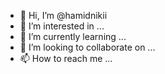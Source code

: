 - 👋 Hi, I’m @hamidnikii
- 👀 I’m interested in ...
- 🌱 I’m currently learning ...
- 💞️ I’m looking to collaborate on ...
- 📫 How to reach me ...

<!---
hamidnikii/hamidnikii is a ✨ special ✨ repository because its `README.md` (this file) appears on your GitHub profile.
You can click the Preview link to take a look at your changes.
--->
